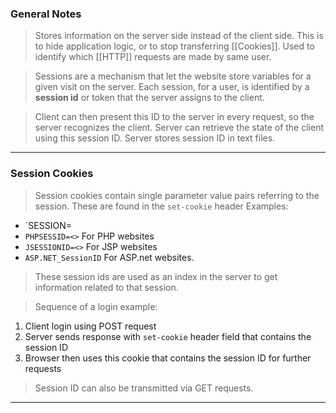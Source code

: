 
### General Notes

> Stores information on the server side instead of the client side.
> This is to hide application logic, or to stop transferring [[Cookies]].
> Used to identify which [[HTTP]] requests are made by same user.

> Sessions are a mechanism that let the website store variables for a given visit on the server.
> Each session, for a user, is identified by a **session id** or token that the server assigns to the client.

> Client can then present this ID to the server in every request, so the server recognizes the client.
> Server can retrieve the state of the client using this session ID. 
> Server stores session ID in text files.

---

### Session Cookies

> Session cookies contain single parameter value pairs referring to the session.
> These are found in the `set-cookie` header
> Examples:
* `SESSION=<session-ID>
* `PHPSESSID=<>` For PHP websites
* `JSESSIONID=<>` For JSP websites
* `ASP.NET_SessionID` For ASP.net websites.

> These session ids are used as an index in the server to get information related to that session.

>Sequence of a login example:
1. Client login using POST request
2. Server sends response with `set-cookie` header field that contains the session ID
3. Browser then uses this cookie that contains the session ID for further requests

> Session ID can also be transmitted via GET requests.

---

